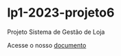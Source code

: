 # lp1-2023-projeto6
Projeto Sistema de Gestão de Loja

Acesse o nosso [documento](http://exemplo.com/](https://docs.google.com/document/d/1Urhv-Eu5dYAaQM0Zrv1x5qulNvwfK7s5U7tJtbRb6ow/edit?usp=sharing)https://docs.google.com/document/d/1Urhv-Eu5dYAaQM0Zrv1x5qulNvwfK7s5U7tJtbRb6ow/edit?usp=sharing)
